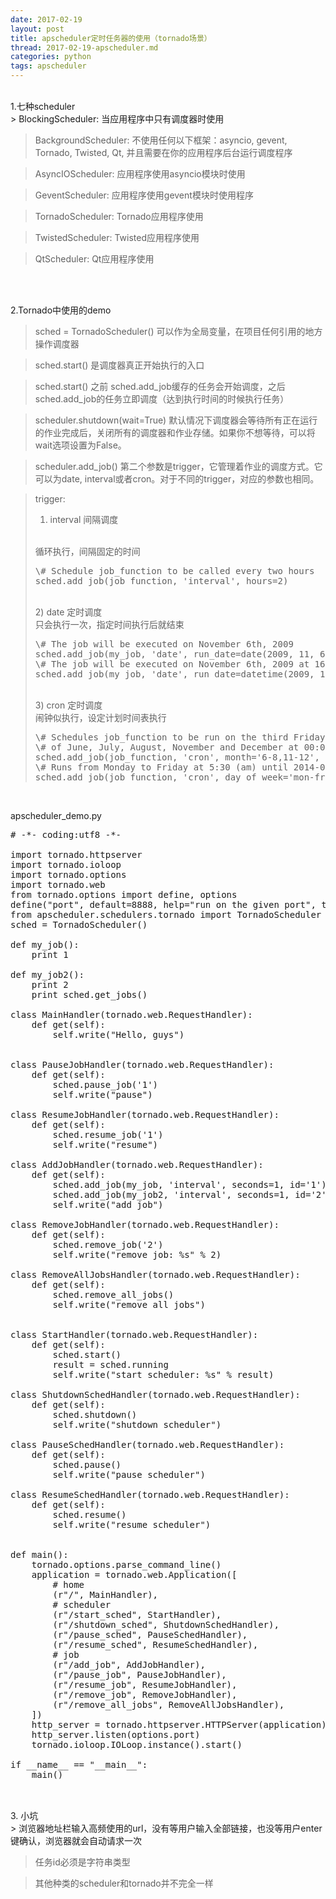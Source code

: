 ```yaml
---
date: 2017-02-19
layout: post
title: apscheduler定时任务器的使用（tornado场景）
thread: 2017-02-19-apscheduler.md
categories: python
tags: apscheduler
---
```


</br>
1.七种scheduler
</br>
> BlockingScheduler: 当应用程序中只有调度器时使用

> BackgroundScheduler: 不使用任何以下框架：asyncio, gevent, Tornado, Twisted, Qt, 并且需要在你的应用程序后台运行调度程序

> AsyncIOScheduler: 应用程序使用asyncio模块时使用

> GeventScheduler: 应用程序使用gevent模块时使用程序

> TornadoScheduler: Tornado应用程序使用

> TwistedScheduler: Twisted应用程序使用

> QtScheduler: Qt应用程序使用
</br>
</br>

2.Tornado中使用的demo
</br>
> sched = TornadoScheduler() 可以作为全局变量，在项目任何引用的地方操作调度器

> sched.start() 是调度器真正开始执行的入口

> sched.start() 之前 sched.add_job缓存的任务会开始调度，之后 sched.add_job的任务立即调度（达到执行时间的时候执行任务） 

> scheduler.shutdown(wait=True) 默认情况下调度器会等待所有正在运行的作业完成后，关闭所有的调度器和作业存储。如果你不想等待，可以将wait选项设置为False。

> scheduler.add_job() 第二个参数是trigger，它管理着作业的调度方式。它可以为date, interval或者cron。对于不同的trigger，对应的参数也相同。

> trigger:
> </br>
> 1) interval 间隔调度
> </br>
> 循环执行，间隔固定的时间
> <pre>
> \# Schedule job_function to be called every two hours
> sched.add_job(job_function, 'interval', hours=2)
> </pre>
> </br>
> 2) date 定时调度
> </br>
> 只会执行一次，指定时间执行后就结束
> <pre>
> \# The job will be executed on November 6th, 2009
> sched.add_job(my_job, 'date', run_date=date(2009, 11, 6), args=['text'])
> \# The job will be executed on November 6th, 2009 at 16:30:05
> sched.add_job(my_job, 'date', run_date=datetime(2009, 11, 6, 16, 30, 5), args=['text'])
> </pre>
> </br>
> 3) cron 定时调度
> </br>
> 闹钟似执行，设定计划时间表执行
> <pre>
> \# Schedules job_function to be run on the third Friday
> \# of June, July, August, November and December at 00:00, 01:00, 02:00 and 03:00
> sched.add_job(job_function, 'cron', month='6-8,11-12', day='3rd fri', hour='0-3')
> \# Runs from Monday to Friday at 5:30 (am) until 2014-05-30 00:00:00
> sched.add_job(job_function, 'cron', day_of_week='mon-fri', hour=5, minute=30, end_date='2014-05-30')
> </pre>
</br>

apscheduler_demo.py
<pre>
# -*- coding:utf8 -*-

import tornado.httpserver
import tornado.ioloop
import tornado.options
import tornado.web
from tornado.options import define, options
define("port", default=8888, help="run on the given port", type=int)
from apscheduler.schedulers.tornado import TornadoScheduler
sched = TornadoScheduler()

def my_job():
    print 1

def my_job2():
    print 2
    print sched.get_jobs()

class MainHandler(tornado.web.RequestHandler):
    def get(self):
        self.write("Hello, guys")


class PauseJobHandler(tornado.web.RequestHandler):
    def get(self):
        sched.pause_job('1')
        self.write("pause")

class ResumeJobHandler(tornado.web.RequestHandler):
    def get(self):
        sched.resume_job('1')
        self.write("resume")

class AddJobHandler(tornado.web.RequestHandler):
    def get(self):
        sched.add_job(my_job, 'interval', seconds=1, id='1')
        sched.add_job(my_job2, 'interval', seconds=1, id='2')
        self.write("add job")

class RemoveJobHandler(tornado.web.RequestHandler):
    def get(self):
        sched.remove_job('2')
        self.write("remove job: %s" % 2)

class RemoveAllJobsHandler(tornado.web.RequestHandler):
    def get(self):
        sched.remove_all_jobs()
        self.write("remove all jobs")


class StartHandler(tornado.web.RequestHandler):
    def get(self):
        sched.start()
        result = sched.running
        self.write("start scheduler: %s" % result)

class ShutdownSchedHandler(tornado.web.RequestHandler):
    def get(self):
        sched.shutdown()
        self.write("shutdown scheduler")

class PauseSchedHandler(tornado.web.RequestHandler):
    def get(self):
        sched.pause()
        self.write("pause scheduler")

class ResumeSchedHandler(tornado.web.RequestHandler):
    def get(self):
        sched.resume()
        self.write("resume scheduler")


def main():
    tornado.options.parse_command_line()
    application = tornado.web.Application([
        # home
        (r"/", MainHandler),
        # scheduler
        (r"/start_sched", StartHandler),
        (r"/shutdown_sched", ShutdownSchedHandler),
        (r"/pause_sched", PauseSchedHandler),
        (r"/resume_sched", ResumeSchedHandler),
        # job
        (r"/add_job", AddJobHandler),
        (r"/pause_job", PauseJobHandler),
        (r"/resume_job", ResumeJobHandler),
        (r"/remove_job", RemoveJobHandler),
        (r"/remove_all_jobs", RemoveAllJobsHandler),
    ])
    http_server = tornado.httpserver.HTTPServer(application)
    http_server.listen(options.port)
    tornado.ioloop.IOLoop.instance().start()

if __name__ == "__main__":
    main()

</pre>
</br>
3. 小坑
</br>
> 浏览器地址栏输入高频使用的url，没有等用户输入全部链接，也没等用户enter键确认，浏览器就会自动请求一次

> 任务id必须是字符串类型

> 其他种类的scheduler和tornado并不完全一样

